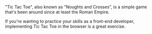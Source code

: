 "Tic Tac Toe", also known as "Noughts and Crosses", is a simple game that's been around since at least the Roman Empire.

If you're wanting to practice your skills as a front-end developer, implementing Tic Tac Toe in the browser is a great 
exercise.